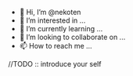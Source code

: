 - 👋 Hi, I’m @nekoten
- 👀 I’m interested in ...
- 🌱 I’m currently learning ...
- 💞️ I’m looking to collaborate on ...
- 📫 How to reach me ...

<!---
nekoten/nekoten is a ✨ special ✨ repository because its `README.md` (this file) appears on your GitHub profile.
You can click the Preview link to take a look at your changes.
--->


//TODO :: introduce your self
